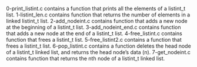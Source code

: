 0-print_listint.c contains a function that prints all the elements of a listint_t list.
1-listint_len.c contains function that returns the number of elements in a linked listint_t list.
2-add_nodeint.c contains function that adds a new node at the beginning of a listint_t list.
3-add_nodeint_end.c contains function that adds a new node at the end of a listint_t list.
4-free_listint.c contains  function that frees a listint_t list.
5-free_listint2.c contains a function that frees a listint_t list.
6-pop_listint.c contains a function deletes the head node of a listint_t linked list, and returns the head node’s data (n).
7-get_nodeint.c contains function that returns the nth node of a listint_t linked list.

